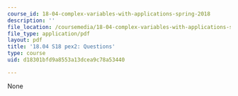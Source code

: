 ```yaml
---
course_id: 18-04-complex-variables-with-applications-spring-2018
description: ''
file_location: /coursemedia/18-04-complex-variables-with-applications-spring-2018/d18301bfd9a8553a13dcea9c78a53440_MIT18_04S18_pex2.pdf
file_type: application/pdf
layout: pdf
title: '18.04 S18 pex2: Questions'
type: course
uid: d18301bfd9a8553a13dcea9c78a53440

---
```

None